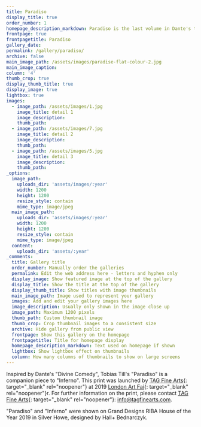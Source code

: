 ```yaml
---
title: Paradiso
display_title: true
order_number: 1
homepage_description_markdown: Paradiso is the last volume in Dante's trilogy
frontpage: true
frontpagetitle: Paradiso
gallery_date:
permalink: /gallery/paradiso/
archive: false
main_image_path: /assets/images/paradise-flat-colour-2.jpg
main_image_caption:
column: '4'
thumb_crop: true
display_thumb_title: true
display_image: true
lightbox: true
images:
  - image_path: /assets/images/1.jpg
    image_title: detail 1
    image_description:
    thumb_path:
  - image_path: /assets/images/7.jpg
    image_title: detail 2
    image_description:
    thumb_path:
  - image_path: /assets/images/5.jpg
    image_title: detail 3
    image_description:
    thumb_path:
_options:
  image_path:
    uploads_dir: 'assets/images/:year'
    width: 1200
    height: 1200
    resize_style: contain
    mime_type: image/jpeg
  main_image_path:
    uploads_dir: 'assets/images/:year'
    width: 1200
    height: 1200
    resize_style: contain
    mime_type: image/jpeg
  content:
    uploads_dir: 'assets/:year'
_comments:
  title: Gallery title
  order_number: Manually order the galleries
  permalink: Edit the web address here - letters and hyphen only
  display_image: Show featured image at the top of the gallery
  display_title: Show the title at the top of the gallery
  display_thumb_title: Show titles with image thumbnails
  main_image_path: Image used to represent your gallery
  images: Add and edit your gallery images here
  image_description: Usually only shown in the image close up
  image_path: Maximum 1200 pixels
  thumb_path: Custom thumbnail image
  thumb_crop: Crop thumbnail images to a consistent size
  archive: Hide gallery from public view
  frontpage: Show this gallery on the homepage
  frontpagetitle: Title for homepage display
  homepage_description_markdown: Text used on homepage if shown
  lightbox: Show lightbox effect on thumbnails
  column: How many columns of thumbnails to show on large screens
---
```


Inspired by Dante's "Divine Comedy", Tobias Till's "Paradiso" is a companion piece to "Inferno". This print was launched by [TAG Fine Arts](https://www.tagfinearts.com/artists/tobias-till/){: target="_blank" rel="noopener"} at 2019 [London Art Fai](https://www.londonartfair.co.uk/){: target="_blank" rel="noopener"}r. For further information on the print, please contact [TAG Fine Arts](https://www.tagfinearts.com/artists/tobias-till/){: target="_blank" rel="noopener"}\: info@tagfinearts.com.&nbsp;

"Paradiso" and "Inferno" were shown on Grand Designs RIBA House of the Year 2019 in Silver Howe, designed by Hall+ Bednarczyk.
